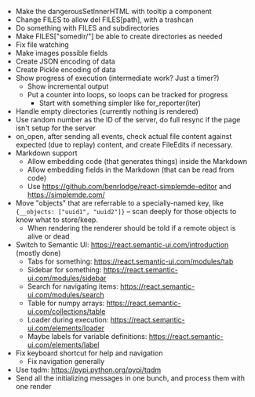 * Make the dangerousSetInnerHTML with tooltip a component
* Change FILES to allow del FILES[path], with a trashcan
* Do something with FILES and subdirectories
* Make FILES["somedir/"] be able to create directories as needed
* Fix file watching
* Make images possible fields
* Create JSON encoding of data
* Create Pickle encoding of data
* Show progress of execution (intermediate work? Just a timer?)
  * Show incremental output
  * Put a counter into loops, so loops can be tracked for progress
    * Start with something simpler like for_reporter(iter)
* Handle empty directories (currently nothing is rendered)
* Use random number as the ID of the server, do full resync if the page isn't setup for the server
* on_open, after sending all events, check actual file content against expected (due to replay) content, and create FileEdits if necessary.
* Markdown support
  * Allow embedding code (that generates things) inside the Markdown
  * Allow embedding fields in the Markdown (that can be read from code)
  * Use https://github.com/benrlodge/react-simplemde-editor and https://simplemde.com/
* Move "objects" that are referrable to a specially-named key, like `{__objects: ["uuid1", "uuid2"]}` – scan deeply for those objects to know what to store/keep.
  * When rendering the renderer should be told if a remote object is alive or dead
* Switch to Semantic UI: https://react.semantic-ui.com/introduction (mostly done)
  * Tabs for something: https://react.semantic-ui.com/modules/tab
  * Sidebar for something: https://react.semantic-ui.com/modules/sidebar
  * Search for navigating items: https://react.semantic-ui.com/modules/search
  * Table for numpy arrays: https://react.semantic-ui.com/collections/table
  * Loader during execution: https://react.semantic-ui.com/elements/loader
  * Maybe labels for variable definitions: https://react.semantic-ui.com/elements/label
* Fix keyboard shortcut for help and navigation
  * Fix navigation generally
* Use tqdm: https://pypi.python.org/pypi/tqdm
* Send all the initializing messages in one bunch, and process them with one render

